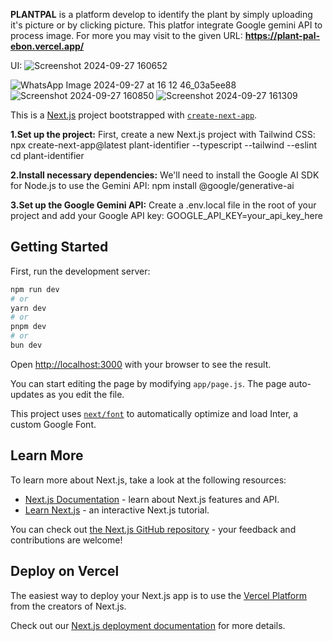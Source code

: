 **PLANTPAL** is a platform develop to identify the plant by simply uploading it's picture or by clicking picture.
This platfor integrate Google gemini API to process image.
For more you may visit to the given URL: **https://plant-pal-ebon.vercel.app/**

UI:
![Screenshot 2024-09-27 160652](https://github.com/user-attachments/assets/2478fc88-4a10-408b-964f-f1e24bbde1c7)

![WhatsApp Image 2024-09-27 at 16 12 46_03a5ee88](https://github.com/user-attachments/assets/163c9e23-c0a6-4577-a3db-71d9823a7b9f)
![Screenshot 2024-09-27 160850](https://github.com/user-attachments/assets/5dd0a607-86ca-46d6-a48c-a124b1593406)
![Screenshot 2024-09-27 161309](https://github.com/user-attachments/assets/bf42d60b-69b5-4665-b00c-b09017260a6d)


This is a [Next.js](https://nextjs.org/) project bootstrapped with [`create-next-app`](https://github.com/vercel/next.js/tree/canary/packages/create-next-app).


**1.Set up the project:**
First, create a new Next.js project with Tailwind CSS:
npx create-next-app@latest plant-identifier --typescript --tailwind --eslint
cd plant-identifier

**2.Install necessary dependencies:**
We'll need to install the Google AI SDK for Node.js to use the Gemini API:
npm install @google/generative-ai

**3.Set up the Google Gemini API:**
Create a .env.local file in the root of your project and add your Google API key:
GOOGLE_API_KEY=your_api_key_here

## Getting Started

First, run the development server:

```bash
npm run dev
# or
yarn dev
# or
pnpm dev
# or
bun dev
```

Open [http://localhost:3000](http://localhost:3000) with your browser to see the result.

You can start editing the page by modifying `app/page.js`. The page auto-updates as you edit the file.

This project uses [`next/font`](https://nextjs.org/docs/basic-features/font-optimization) to automatically optimize and load Inter, a custom Google Font.

## Learn More

To learn more about Next.js, take a look at the following resources:

- [Next.js Documentation](https://nextjs.org/docs) - learn about Next.js features and API.
- [Learn Next.js](https://nextjs.org/learn) - an interactive Next.js tutorial.

You can check out [the Next.js GitHub repository](https://github.com/vercel/next.js/) - your feedback and contributions are welcome!

## Deploy on Vercel

The easiest way to deploy your Next.js app is to use the [Vercel Platform](https://vercel.com/new?utm_medium=default-template&filter=next.js&utm_source=create-next-app&utm_campaign=create-next-app-readme) from the creators of Next.js.

Check out our [Next.js deployment documentation](https://nextjs.org/docs/deployment) for more details.
